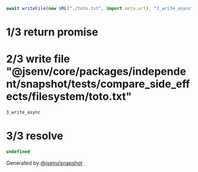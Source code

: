 ```js
await writeFile(new URL("./toto.txt", import.meta.url), "3_write_async");
```

# 1/3 return promise

# 2/3 write file "@jsenv/core/packages/independent/snapshot/tests/compare_side_effects/filesystem/toto.txt"

```txt
3_write_async
```

# 3/3 resolve

```js
undefined
```

Generated by [@jsenv/snapshot](https://github.com/jsenv/core/tree/main/packages/independent/snapshot)